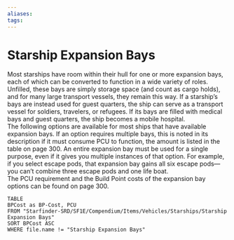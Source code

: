 ```yaml
---
aliases: 
tags: 
---
```


# Starship Expansion Bays

Most starships have room within their hull for one or more expansion bays, each of which can be converted to function in a wide variety of roles. Unfilled, these bays are simply storage space (and count as cargo holds), and for many large transport vessels, they remain this way. If a starship’s bays are instead used for guest quarters, the ship can serve as a transport vessel for soldiers, travelers, or refugees. If its bays are filled with medical bays and guest quarters, the ship becomes a mobile hospital.   
The following options are available for most ships that have available expansion bays. If an option requires multiple bays, this is noted in its description
if it must consume PCU to function, the amount is listed in the table on page 300. An entire expansion bay must be used for a single purpose, even if it gives you multiple instances of that option. For example, if you select escape pods, that expansion bay gains all six escape pods—you can’t combine three escape pods and one life boat.   
The PCU requirement and the Build Point costs of the expansion bay options can be found on page 300.

``` dataview
TABLE
BPCost as BP-Cost, PCU
FROM "Starfinder-SRD/SF1E/Compendium/Items/Vehicles/Starships/Starship Expansion Bays"
SORT BPCost ASC
WHERE file.name != "Starship Expansion Bays"
```